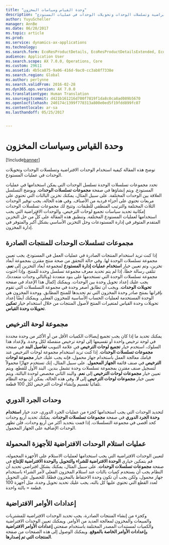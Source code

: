 ```yaml
---
title: "وحدة القياس وسياسات المخزون"
description: "توضح هذه المقالة كيفية استخدام الوحدات الافتراضية وتسلسلات الوحدات وتحويلات الوحدات في عمليات المستودع."
author: YuyuScheller
manager: AnnBe
ms.date: 06/20/2017
ms.topic: article
ms.prod: 
ms.service: dynamics-ax-applications
ms.technology: 
ms.search.form: EcoResProductDetails, EcoResProductDetailsExtended, EcoResStorageDimensionGroup, InventItemOrderSetup, UnitOfMeasureConversion, WHSRFMenuItem, WHSUOMSeqGroupTable
audience: Application User
ms.search.scope: AX 7.0.0, Operations, Core
ms.custom: 29611
ms.assetid: 4b5ca875-9a06-416d-9ac0-cc3ab8f7338e
ms.search.region: Global
ms.author: perlynne
ms.search.validFrom: 2016-02-28
ms.dyn365.ops.version: AX 7.0.0
ms.translationtype: Human Translation
ms.sourcegitcommit: d421b161216d700f7819f1da8c0ca8ad089b5670
ms.openlocfilehash: 240174c1399f778313a800e0ed5f19fdd899fc07
ms.contentlocale: ar-sa
ms.lasthandoff: 05/25/2017


---
```


# <a name="unit-of-measure-and-stocking-policies"></a>وحدة القياس وسياسات المخزون

[!include[banner](../includes/banner.md)]


توضح هذه المقالة كيفية استخدام الوحدات الافتراضية وتسلسلات الوحدات وتحويلات الوحدات في عمليات المستودع.

تحدد مجموعات تسلسلات الوحدة تسلسل الوحدات التي يمكن استخدامها في عمليات المستودع. ‏‫ويتم إنشاؤها في صفحة **مجموعات تسلسلات الوحدات**. ويوضح التسلسل العلاقة بين الوحدات المختلفة.‬ على سبيل المثال، يمكنك تخزين البالتات التي تحتوي على مربعات تحتوي على أجزاء فردية من الأصناف. وفي هذه الحالة، يجب توفير الوحدات الثلاث المختلفة والترتيب المنطقي للطبقات. وتتيح لك مجموعات تسلسلات الوحدات إمكانية تحديد سياسات تجميع لوحات الترخيص، والوحدات الافتراضية التي يجب استخدامها لعمليات المستودع المختلفة. وتنطبق هذه المقالة على كلٍّ من حل التخزين المتقدم المتوفر في إدارة المستودعات وحل التخزين الأساسي بشكل أكبر والمتوفر في إدارة المخزون.

## <a name="unit-sequence-groups-for-released-products"></a>مجموعات تسلسلات الوحدات للمنتجات الصادرة
إذا كنت تريد استخدام المنتجات الصادرة في عمليات العمل في المستودع، يجب تعيين مجموعة تسلسلات الوحدة لها. وفي حالة التحقق من صحة منتج مقترن بمجموعة أبعاد تخزين، وتم تعيين خيار **استخدام عمليات إدارة المستودع** لمجموعة أبعاد التخزين إلى **نعم**، تتلقى رسالة خطأ، إذا لم يتم تحديد معرف مجموعة تسلسل وحدة للمنتج. وإذا احتوت مجموعة تسلسلات الوحدة التي تستخدمها على بنود متعددة (وبالتالي وحدات متعددة)، يجب عليك إعداد تحويل وحدة بين الوحدات. ويمكنك إكمال هذا الإعداد في صفحة **تحويلات الوحدات**. ويجب أن تطابق أصغر وحدة في مجموعة التسلسلات التي تقوم بإقرانها بمنتج صادر وحدة المخزون التي تم تحديدها للمنتج المطابق. ووحدة المخزون هي الوحدة المستخدمة لعمليات الحساب الأساسية للمخزون الفعلي. ويمكنك أيضًا إعداد تحويلات وحدة القياس لمتغيرات المنتج لأصول المنتجات من خلال استخدام خيار **تمكين تحويلات وحدة القياس**.

## <a name="license-plate-grouping"></a>مجموعة لوحة الترخيص
يمكنك تحديد ما إذا كان يجب تجميع إيصالات الكميات الأقل من أو الأكثر من وحدة محددة في لوحة ترخيص واحدة أو تقسيمها إلى لوحة ترخيص منفصلة لكل وحدة. ولإعداد هذا السلوك، استخدم خيار **تجميع لوحات الترخيص** في علامة التبويب **تفاصيل البند** في صفحة **مجموعات تسلسلات الوحدات**. إذا كنت تريد استخدام مجموعة لوحات الترخيص عند قيامك معالجة العمل باستخدام جهاز محمول، فإنه يجب عليك خيار **مجموعة لوحات الترخيص** في صنف قائمة **الجهاز المحمول**. على سبيل المثال، إنك تستخدم جهازًا محمولاً لتسجيل صنف مقترن بمجموعة تسلسلات وحدة تشمل بندين. البند الأول للقطع، ويتم تعيين خيار **مجموعات لوحات الترخيص** إلى **نعم**. والبند الثاني مخصص لوحدة البالتة، ويتم تعيين خيار **مجموعات لوحات الترخيص** إلى **لا**. وفي هذه الحالة، يمكن أن يوجه النظام تلقائياً تقسيم وإنشاء لوحات الترخيص لكل 100 قطعة.

## <a name="units-for-cycle-counting"></a>وحدات الجرد الدوري
لتحديد الوحدات التي يجب استخدامها كجزء من عمليات الجرد الدوري، حدد خيار **استخدام وحدة الجرد الدوري‬** في صفحة **مجموعات تسلسلات الوحدات**. يمكنك تحديد أربع وحدات كحد أقصى في مجموعة التسلسلات. إذا قمت بتحديد أكثر من أربع وحدات، فلن تظهر الوحدات الإضافية على الجهاز المحمول.

## <a name="default-units-for-mobile-device-receiving-processes"></a>عمليات استلام الوحدات الافتراضية للأجهزة المحمولة
لتعيين الوحدات الافتراضية التي يجب استخدامها لعمليات الاستلام على الأجهزة المحمولة، قم بتمكين خياري **الوحدة الافتراضية للشراء والتحويل** و**الوحدة الافتراضية للإنتاج** في صفحة **مجموعات تسلسلات الوحدات**. على سبيل المثال، يمكنك بشكل افتراضي تحديد أن النظام يجب أن يستخدم كميات بالتات عند استلام المخزون الفعلي لأمر الشراء باستخدام جهاز محمول، ولكن يجب أن تكون وحدة الاحتفاظ بالمخزون قطعًا. للحصول على التحويل لعدد القطع التي تحتوي عليها كل بالته، يجب عليك تحديد تحويل وحدة، مثل أجهزة 100 قطعة = بالتة واحدة.

## <a name="default-order-settings"></a>إعدادات الأوامر الافتراضية
وكجزء من إنشاء المنتجات الصادرة، يجب تحديد الوحدات الافتراضية للمشتريات والمبيعات والمخزون لمعالجة العديد من الأوامر. ويمكنك تعيين الوحدات الافتراضية والكميات لمستندات المصدر المختلفة باستخدام صفحتي **إعدادات الأوامر الافتراضية** و**إعدادات الأوامر الخاصة بالموقع**. ويمكنك الوصول إلى هذه الصفحات من صفحة **المنتجات التي تم إصدارها**.




